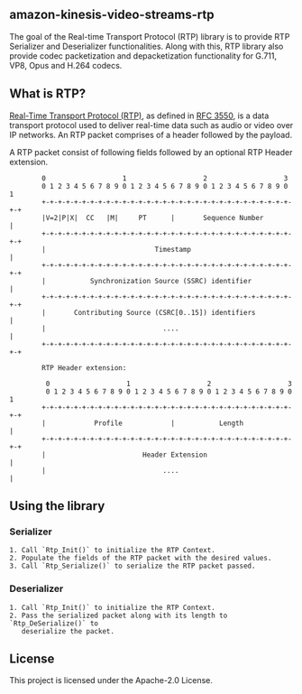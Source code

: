 ## amazon-kinesis-video-streams-rtp

The goal of the Real-time Transport Protocol (RTP) library is to provide
RTP Serializer and Deserializer functionalities. Along with this, RTP library
also provide codec packetization and depacketization functionality for G.711,
VP8, Opus and H.264 codecs.

## What is RTP?

[Real-Time Transport Protocol (RTP)](https://en.wikipedia.org/wiki/Real-time_Transport_Protocol),
as defined in [RFC 3550](https://datatracker.ietf.org/doc/html/rfc3550), is a data transport protocol
used to deliver real-time data such as audio or video over IP networks. An RTP packet comprises of a
header followed by the payload.

A RTP packet consist of following fields followed by an optional RTP Header extension.

```
        0                   1                   2                   3
        0 1 2 3 4 5 6 7 8 9 0 1 2 3 4 5 6 7 8 9 0 1 2 3 4 5 6 7 8 9 0 1
        +-+-+-+-+-+-+-+-+-+-+-+-+-+-+-+-+-+-+-+-+-+-+-+-+-+-+-+-+-+-+-+-+
        |V=2|P|X|  CC   |M|     PT      |       Sequence Number         |
        +-+-+-+-+-+-+-+-+-+-+-+-+-+-+-+-+-+-+-+-+-+-+-+-+-+-+-+-+-+-+-+-+
        |                           Timestamp                           |
        +-+-+-+-+-+-+-+-+-+-+-+-+-+-+-+-+-+-+-+-+-+-+-+-+-+-+-+-+-+-+-+-+
        |           Synchronization Source (SSRC) identifier            |
        +-+-+-+-+-+-+-+-+-+-+-+-+-+-+-+-+-+-+-+-+-+-+-+-+-+-+-+-+-+-+-+-+
        |       Contributing Source (CSRC[0..15]) identifiers           |
        |                             ....                              |
        +-+-+-+-+-+-+-+-+-+-+-+-+-+-+-+-+-+-+-+-+-+-+-+-+-+-+-+-+-+-+-+-+

        RTP Header extension:

         0                   1                   2                   3
         0 1 2 3 4 5 6 7 8 9 0 1 2 3 4 5 6 7 8 9 0 1 2 3 4 5 6 7 8 9 0 1
        +-+-+-+-+-+-+-+-+-+-+-+-+-+-+-+-+-+-+-+-+-+-+-+-+-+-+-+-+-+-+-+-+
        |            Profile            |           Length              |
        +-+-+-+-+-+-+-+-+-+-+-+-+-+-+-+-+-+-+-+-+-+-+-+-+-+-+-+-+-+-+-+-+
        |                        Header Extension                       |
        |                             ....                              |
```

## Using the library

### Serializer
    1. Call `Rtp_Init()` to initialize the RTP Context.
    2. Populate the fields of the RTP packet with the desired values.
    3. Call `Rtp_Serialize()` to serialize the RTP packet passed.

### Deserializer
    1. Call `Rtp_Init()` to initialize the RTP Context.
    2. Pass the serialized packet along with its length to `Rtp_DeSerialize()` to
       deserialize the packet.

## License

This project is licensed under the Apache-2.0 License.

